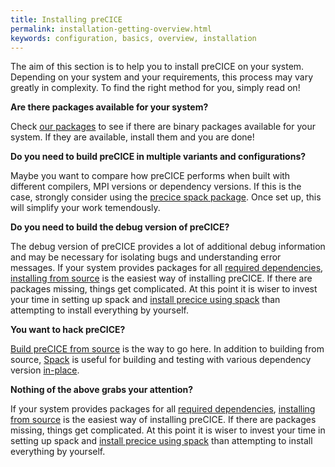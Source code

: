 ```yaml
---
title: Installing preCICE
permalink: installation-getting-overview.html
keywords: configuration, basics, overview, installation
---
```


The aim of this section is to help you to install preCICE on your system.
Depending on your system and your requirements, this process may vary greatly in complexity.
To find the right method for you, simply read on!

**Are there packages available for your system?**

Check [our packages](installation-getting-packages.html) to see if there are binary packages available for your system.
If they are available, install them and you are done!

**Do you need to build preCICE in multiple variants and configurations?**

Maybe you want to compare how preCICE performs when built with different compilers, MPI versions or dependency versions.
If this is the case, strongly consider using the [precice spack package](installation-getting-spack.html).
Once set up, this will simplify your work temendously.

**Do you need to build the debug version of preCICE?**

The debug version of preCICE provides a lot of additional debug information and may be necessary for isolating bugs and understanding error messages.
If your system provides packages for all [required dependencies](installing-getting-dependencies.html), [installing from source](installing-getting-source.html) is the easiest way of installing preCICE.
If there are packages missing, things get complicated.
At this point it is wiser to invest your time in setting up spack and [install precice using spack](installation-getting-spack.html) than attempting to install everything by yourself.

**You want to hack preCICE?**

[Build preCICE from source](installation-getting-source.html) is the way to go here.
In addition to building from source, [Spack](installation-getting-spack.html) is useful for building and testing with various dependency version [in-place](https://spack.readthedocs.io/en/latest/command_index.html#spack-dev-build).

**Nothing of the above grabs your attention?**

If your system provides packages for all [required dependencies](installing-getting-dependencies.html), [installing from source](installing-getting-source.html) is the easiest way of installing preCICE.
If there are packages missing, things get complicated.
At this point it is wiser to invest your time in setting up spack and [install precice using spack](installation-getting-spack.html) than attempting to install everything by yourself.
